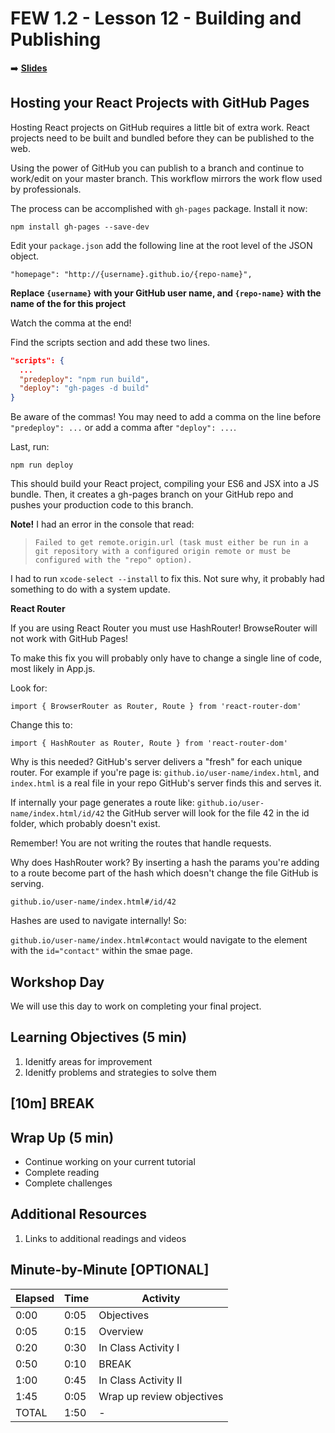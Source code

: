 <!-- .slide: data-background="./Images/header.svg" data-background-repeat="none" data-background-size="40% 40%" data-background-position="center 10%" class="header" -->
# FEW 1.2 - Lesson 12 - Building and Publishing

<!-- Put a link to the slides so that students can find them -->

➡️ [**Slides**](/Syllabus-Template/Slides/Lesson1.html ':ignore')

<!-- > -->

## Hosting your React Projects with GitHub Pages

Hosting React projects on GitHub requires a little bit of extra work. React projects need to be built and bundled before they can be published to the web. 

Using the power of GitHub you can publish to a branch and continue to work/edit on your master branch. This workflow mirrors the work flow used by professionals. 

The process can be accomplished with `gh-pages` package. Install it now: 

`npm install gh-pages --save-dev`

Edit your `package.json` add the following line at the root level of the JSON  object. 

`"homepage": "http://{username}.github.io/{repo-name}",`

**Replace `{username}` with your GitHub user name, and `{repo-name}` with the name of the for this project**

Watch the comma at the end! 

Find the scripts section and add these two lines.

```JSON
"scripts": {
  ...
  "predeploy": "npm run build",
  "deploy": "gh-pages -d build"
}
```

Be aware of the commas! You may need to add a comma on the line before `"predeploy": ...` or add a comma after `"deploy": ...`.

Last, run: 

`npm run deploy`

This should build your React project, compiling your ES6 and JSX into a JS bundle. Then, it creates a gh-pages branch on your GitHub repo and pushes your production code to this branch. 

**Note!** I had an error in the console that read: 

> `Failed to get remote.origin.url (task must either be run in a git repository with a configured origin remote or must be configured with the "repo" option).`

I had to run `xcode-select --install` to fix this. Not sure why, it probably had something to do with a system update. 

**React Router** 

If you are using React Router you must use HashRouter! BrowseRouter will not work with GitHub Pages! 

To make this fix you will probably only have to change a single line of code, most likely in App.js. 

Look for: 

`import { BrowserRouter as Router, Route } from 'react-router-dom'`

Change this to:

`import { HashRouter as Router, Route } from 'react-router-dom'`

Why is this needed? GitHub's server delivers a "fresh" for each unique router. For example if you're page is: `github.io/user-name/index.html`, and  `index.html` is a real file in your repo GitHub's server finds this and serves it. 

If internally your page generates a route like: `github.io/user-name/index.html/id/42` the GitHub server will look for the file 42 in the id folder, which probably doesn't exist. 

Remember! You are not writing the routes that handle requests. 

Why does HashRouter work? By inserting a hash the params you're adding to a route become part of the hash which doesn't change the file GitHub is serving. 

`github.io/user-name/index.html#/id/42`

Hashes are used to navigate internally! So: 

`github.io/user-name/index.html#contact` would navigate to the element with the `id="contact"` within the smae page. 

<!-- > -->

## Workshop Day

We will use this day to work on completing your final project. 

<!-- > -->

## Learning Objectives (5 min)

1. Idenitfy areas for improvement
1. Idenitfy problems and strategies to solve them

<!-- > -->

<!-- .slide: data-background="#087CB8" -->
## [**10m**] BREAK

<!-- > -->

## Wrap Up (5 min)

- Continue working on your current tutorial
- Complete reading
- Complete challenges

<!-- > -->

## Additional Resources

1. Links to additional readings and videos

<!-- > -->

## Minute-by-Minute [OPTIONAL]

| **Elapsed** | **Time**  | **Activity**              |
| ----------- | --------- | ------------------------- |
| 0:00        | 0:05      | Objectives                |
| 0:05        | 0:15      | Overview                  |
| 0:20        | 0:30      | In Class Activity I       |
| 0:50        | 0:10      | BREAK                     |
| 1:00        | 0:45      | In Class Activity II      |
| 1:45        | 0:05      | Wrap up review objectives |
| TOTAL       | 1:50      | -                         |

